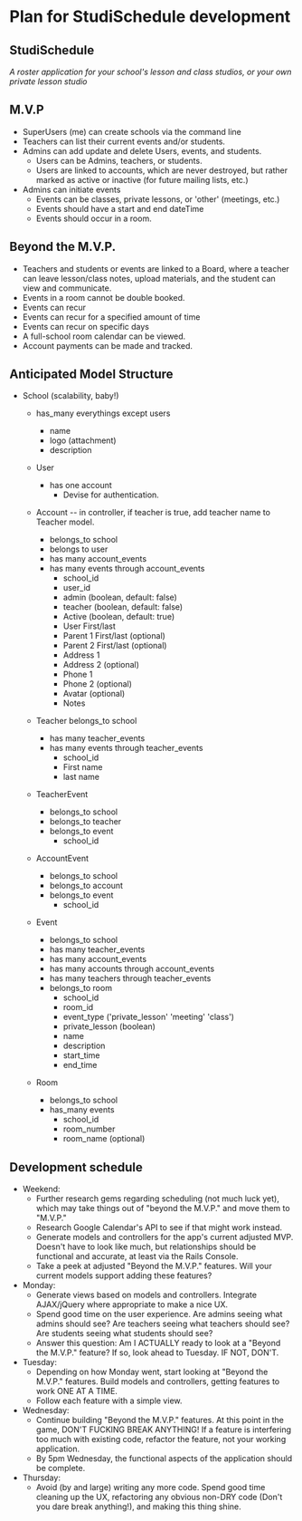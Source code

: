 # Plan for StudiSchedule development

## StudiSchedule
_A roster application for your school's lesson and class studios, or your own private lesson studio_

## M.V.P
* SuperUsers (me) can create schools via the command line
* Teachers can list their current events and/or students.
* Admins can add update and delete Users, events, and students.
  * Users can be Admins, teachers, or students.
  * Users are linked to accounts, which are never destroyed, but rather marked as active or inactive (for future mailing lists, etc.)
* Admins can initiate events
  * Events can be classes, private lessons, or 'other' (meetings, etc.)
  * Events should have a start and end dateTime
  * Events should occur in a room.

## Beyond the M.V.P.
  * Teachers and students or events are linked to a Board, where a teacher can leave lesson/class notes, upload materials, and the student can view and communicate.
  * Events in a room cannot be double booked.
  * Events can recur
  * Events can recur for a specified amount of time
  * Events can recur on specific days
  * A full-school room calendar can be viewed.
  * Account payments can be made and tracked.

## Anticipated Model Structure

* School (scalability, baby!)
  * has_many everythings except users
    * name
    * logo (attachment)
    * description

  * User
    * has one account
      * Devise for authentication.

  * Account -- in controller, if teacher is true, add teacher name to Teacher model.
    * belongs_to school
    * belongs to user
    * has many account_events
    * has many events through account_events
      * school_id
      * user_id
      * admin (boolean, default: false)
      * teacher (boolean, default: false)
      * Active (boolean, default: true)
      * User First/last
      * Parent 1 First/last (optional)
      * Parent 2 First/last (optional)
      * Address 1
      * Address 2 (optional)
      * Phone 1
      * Phone 2 (optional)
      * Avatar (optional)
      * Notes

  * Teacher
    belongs_to school
    * has many teacher_events
    * has many events through teacher_events
      * school_id
      * First name
      * last name

  * TeacherEvent
    * belongs_to school
    * belongs_to teacher
    * belongs_to event
      * school_id


  * AccountEvent
    * belongs_to school
    * belongs_to account
    * belongs_to event
      * school_id

  * Event
    * belongs_to school
    * has many teacher_events
    * has many account_events
    * has many accounts through account_events
    * has many teachers through teacher_events
    * belongs_to room
      * school_id
      * room_id
      * event_type ('private_lesson' 'meeting' 'class')
      * private_lesson (boolean)
      * name
      * description
      * start_time
      * end_time

  * Room
    * belongs_to school
    * has_many events
      * school_id
      * room_number
      * room_name (optional)

## Development schedule
* Weekend:
  * Further research gems regarding scheduling (not much luck yet), which may take things out of "beyond the M.V.P." and move them to "M.V.P."
  * Research Google Calendar's API to see if that might work instead.
  * Generate models and controllers for the app's current adjusted MVP. Doesn't have to look like much, but relationships should be functional and accurate, at least via the Rails Console.
  * Take a peek at adjusted "Beyond the M.V.P." features. Will your current models support adding these features?
* Monday:
  * Generate views based on models and controllers. Integrate AJAX/jQuery where appropriate to make a nice UX.
  * Spend good time on the user experience. Are admins seeing what admins should see? Are teachers seeing what teachers should see? Are students seeing what students should see?
  * Answer this question: Am I ACTUALLY ready to look at a "Beyond the M.V.P." feature? If so, look ahead to Tuesday. IF NOT, DON'T.
* Tuesday:
  * Depending on how Monday went, start looking at "Beyond the M.V.P." features. Build models and controllers, getting features to work ONE AT A TIME.
  * Follow each feature with a simple view.
* Wednesday:
  * Continue building "Beyond the M.V.P." features. At this point in the game, DON'T FUCKING BREAK ANYTHING! If a feature is interfering too much with existing code, refactor the feature, not your working application.
  * By 5pm Wednesday, the functional aspects of the application should be complete.
* Thursday:
  * Avoid (by and large) writing any more code. Spend good time cleaning up the UX, refactoring any obvious non-DRY code (Don't you dare break anything!), and making this thing shine.
